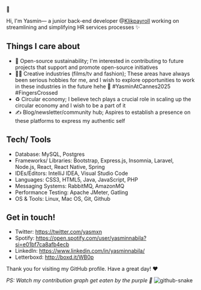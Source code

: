 👻

Hi, I'm Yasmin— a junior back-end developer @[Klikpayroll](https://klikpayroll.com/) working on streamlining and simplifying HR services processes ✨

## Things I care about
- 🌱 Open-source sustainability; I'm interested in contributing to future projects that support and promote open-source initiatives
- 🎥👗 Creative industries (films/tv and fashion); These areas have always been serious hobbies for me, and I wish to explore opportunities to work in these industries in the future hehe 🙇 #YasminAtCannes2025 #FingersCrossed
- ♻️ Circular economy; I believe tech plays a crucial role in scaling up the circular economy and I wish to be a part of it
- ✍️ Blog/newsletter/community hub; Aspires to establish a presence on these platforms to express my authentic self

## Tech/ Tools
- Database: MySQL, Postgres
- Frameworks/ Libraries: Bootstrap, Express.js, Insomnia, Laravel, Node.js, React, React Native, Spring
- IDEs/Editors: IntelliJ IDEA, Visual Studio Code
- Languages: CSS3, HTML5, Java, JavaScript, PHP
- Messaging Systems: RabbitMQ, AmazonMQ
- Performance Testing: Apache JMeter, Gatling
- OS & Tools: Linux, Mac OS, Git, Github

## Get in touch!
- Twitter: https://twitter.com/yasmxn
- Spotify: https://open.spotify.com/user/yasminnabila?si=e01bf7ca8afb4ecb
- LinkedIn: https://www.linkedin.com/in/yasminnabila/
- Letterboxd: http://boxd.it/WB0p
  
Thank you for visiting my GitHub profile. Have a great day! ♥️


_PS: Watch my contribution graph get eaten by the purple 🐍_
<picture>
  <source media="(prefers-color-scheme: dark)" srcset="https://github.com/yasminnabila/yasminnabila/blob/output/github-contribution-grid-snake-dark.svg" />
  <source media="(prefers-color-scheme: light)" srcset="https://github.com/yasminnabila/yasminnabila/blob/output/github-contribution-grid-snake.svg" />
  <img alt="github-snake" src="https://github.com/yasminnabila/yasminnabila/blob/output/github-contribution-grid-snake.svg" />
</picture>

<!--
**yasminnabila/yasminnabila** is a ✨ _special_ ✨ repository because its `README.md` (this file) appears on your GitHub profile.

Here are some ideas to get you started:

- 🔭 I’m currently working on ...
- 🌱 I’m currently learning ...
- 👯 I’m looking to collaborate on ...
- 🤔 I’m looking for help with ...
- 💬 Ask me about ...
- 📫 How to reach me: ...
- 😄 Pronouns: ...
- ⚡ Fun fact: ...
-->
